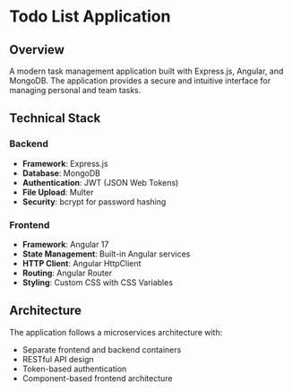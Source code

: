 # Todo List Application

## Overview

A modern task management application built with Express.js, Angular, and MongoDB. The application provides a secure and intuitive interface for managing personal and team tasks.

## Technical Stack

### Backend

- **Framework**: Express.js
- **Database**: MongoDB
- **Authentication**: JWT (JSON Web Tokens)
- **File Upload**: Multer
- **Security**: bcrypt for password hashing

### Frontend

- **Framework**: Angular 17
- **State Management**: Built-in Angular services
- **HTTP Client**: Angular HttpClient
- **Routing**: Angular Router
- **Styling**: Custom CSS with CSS Variables

## Architecture

The application follows a microservices architecture with:

- Separate frontend and backend containers
- RESTful API design
- Token-based authentication
- Component-based frontend architecture
